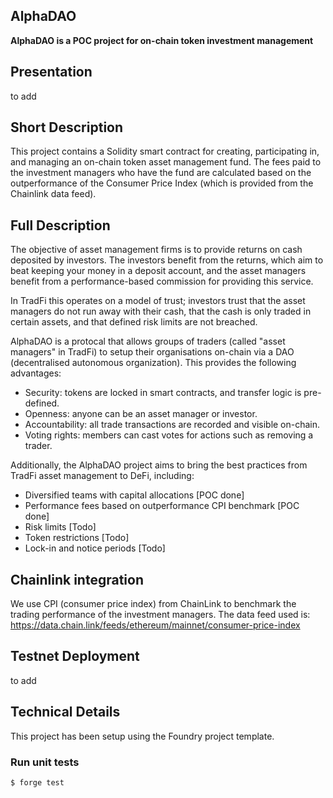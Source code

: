 ## AlphaDAO


**AlphaDAO is a POC project for on-chain token investment management**



## Presentation
to add

## Short Description
This project contains a Solidity smart contract for creating, participating in, and managing an on-chain token asset management fund. The fees paid to the investment managers who have the fund are calculated based on the outperformance of the Consumer Price Index (which is provided from the Chainlink data feed).


## Full Description
The objective of asset management firms is to provide returns on cash deposited by investors. The investors benefit from the returns, which aim to beat keeping your money in a deposit account, and the asset managers benefit from a performance-based commission for providing this service.

In TradFi this operates on a model of trust; investors trust that the asset managers do not run away with their cash, that the cash is only traded in certain assets, and that defined risk limits are not breached.

AlphaDAO is a protocal that allows groups of traders (called "asset managers" in TradFi) to setup their organisations on-chain via a DAO (decentralised autonomous organization). This provides the following advantages:
- Security: tokens are locked in smart contracts, and transfer logic is pre-defined.
- Openness: anyone can be an asset manager or investor.
- Accountability: all trade transactions are recorded and visible on-chain.
- Voting rights: members can cast votes for actions such as removing a trader.


Additionally, the AlphaDAO project aims to bring the best practices from TradFi asset management to DeFi, including:
- Diversified teams with capital allocations [POC done]
- Performance fees based on outperformance CPI benchmark [POC done]
- Risk limits [Todo]
- Token restrictions [Todo]
- Lock-in and notice periods [Todo]


## Chainlink integration
We use CPI (consumer price index) from ChainLink to benchmark the trading performance of the investment managers.
The data feed used is: https://data.chain.link/feeds/ethereum/mainnet/consumer-price-index 



## Testnet Deployment
to add


## Technical Details

This project has been setup using the Foundry project template.


### Run unit tests


```shell
$ forge test
```